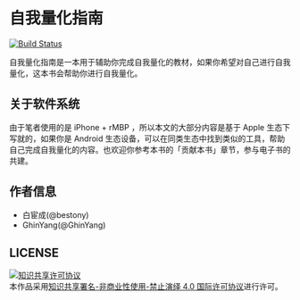 # 自我量化指南

[![Build Status](https://travis-ci.com/bestony/self-quantification.svg?branch=master)](https://travis-ci.com/bestony/self-quantification)

自我量化指南是一本用于辅助你完成自我量化的教材，如果你希望对自己进行自我量化，这本书会帮助你进行自我量化。

## 关于软件系统

由于笔者使用的是 iPhone + rMBP ，所以本文的大部分内容是基于 Apple 生态下写就的，如果你是 Android 生态设备，可以在同类生态中找到类似的工具，帮助自己完成自我量化的内容。也欢迎你参考本书的「贡献本书」章节，参与电子书的共建。

## 作者信息

- 白宦成(@bestony)
- GhinYang(@GhinYang)

## LICENSE 

<a rel="license" href="http://creativecommons.org/licenses/by-nc-nd/4.0/"><img alt="知识共享许可协议" style="border-width:0" src="https://i.creativecommons.org/l/by-nc-nd/4.0/88x31.png" /></a><br />本作品采用<a rel="license" href="http://creativecommons.org/licenses/by-nc-nd/4.0/">知识共享署名-非商业性使用-禁止演绎 4.0 国际许可协议</a>进行许可。
